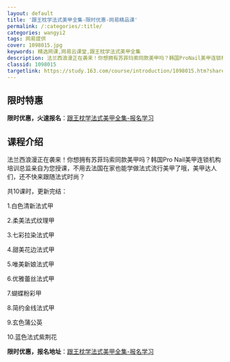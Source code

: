 ```yaml
---
layout: default
title: '跟王枕学法式美甲全集-限时优惠-网易精品课'
permalink: /:categories/:title/
categories: wangyi2
tags: 网易提供
cover: 1098015.jpg
keywords: 精选网课,网易云课堂,跟王枕学法式美甲全集
description: 法兰西浪漫正在袭来！你想拥有苏菲玛索同款美甲吗？韩国ProNail美甲连锁机构培训总监亲自为您授课，不用去法国在家也能学
classid: 1098015
targetlink: https://study.163.com/course/introduction/1098015.htm?share=1&shareId=1025206652&utm_campaign=share&utm_medium=iphoneShare&utm_source=&utm_u=1025206652
---
```


## 限时特惠

**限时优惠，火速报名**：[跟王枕学法式美甲全集-报名学习](https://study.163.com/course/introduction/1098015.htm?share=1&shareId=1025206652&utm_campaign=share&utm_medium=iphoneShare&utm_source=&utm_u=1025206652)

## 课程介绍

法兰西浪漫正在袭来！你想拥有苏菲玛索同款美甲吗？韩国Pro Nail美甲连锁机构培训总监亲自为您授课，不用去法国在家也能学做法式流行美甲了哦，美甲达人们，还不快来跟随法式时尚？



共10课时，更新完结：

1.白色清新法式甲

2.柔美法式纹理甲

3.七彩拉染法式甲

4.甜美花边法式甲

5.唯美新娘法式甲

6.优雅蕾丝法式甲

7.蝴蝶粉彩甲

8.简约金线法式甲

9.玄色蒲公英

10.蓝色法式紫荆花

**限时优惠，报名地址**：[跟王枕学法式美甲全集-报名学习](https://study.163.com/course/introduction/1098015.htm?share=1&shareId=1025206652&utm_campaign=share&utm_medium=iphoneShare&utm_source=&utm_u=1025206652)

